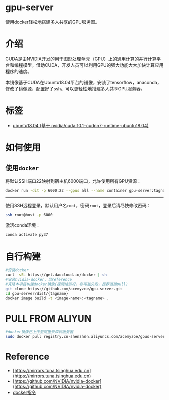 
# gpu-server

使用docker轻松地搭建多人共享的GPU服务器。

# 介绍

CUDA是由NVIDIA开发的用于图形处理单元（GPU）上的通用计算的并行计算平台和编程模型。借助CUDA，开发人员可以利用GPU的强大功能大大加快计算应用程序的速度。

本镜像基于CUDA在Ubuntu18.04平台的镜像，安装了tensorflow，anaconda，修改了镜像源，配置好了ssh。可以更轻松地搭建多人共享GPU服务器。

# 标签

- [ubuntu18.04 (基于 nvidia/cuda:10.1-cudnn7-runtime-ubuntu18.04)](https://github.com/acemyzoe/gpu-server/blob/master/dist/tensorflow/Dockerfile)

# 如何使用

## 使用``docker``

将默认SSH端口22映射到宿主机6000端口，允许使用所有GPU资源：

```bash
docker run -dit -p 6000:22 --gpus all --name container gpu-server:tagname 
```

---

使用SSH远程登录，默认用户名`root`，密码`root`，登录后请尽快修改密码：

```bash
ssh root@host -p 6000
```

激活conda环境：

```bash
conda activate py37
```

# 自行构建

```bash
#安装docker
curl -sSL https://get.daocloud.io/docker | sh 
#安装nvidia-docker，见reference
#克隆本项目构建docker镜像(视网络情况，有可能失败，推荐直接pull)
git clone https://github.com/acemyzoe/gpu-server.git
cd gpu-server/dist/{tagname}
docker image build -t <image-name>:<tagname> .
```

# PULL FROM ALIYUN

```bash
#docker镜像已上传至阿里云深圳服务器
sudo docker pull registry.cn-shenzhen.aliyuncs.com/acemyzoe/gpus-server:v2.0
```



# Reference

- [https://mirrors.tuna.tsinghua.edu.cn](https://mirrors.tuna.tsinghua.edu.cn)
- [https://github.com/NVIDIA/nvidia-docker](https://github.com/NVIDIA/nvidia-docker)
- [docker指令](https://acemyzoe.github.io/_posts/2020-04-29-Docker-&-GPU-server/)
